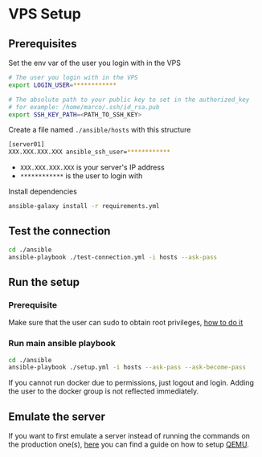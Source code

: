 # VPS Setup

## Prerequisites

Set the env var of the user you login with in the VPS
  
```bash
# The user you login with in the VPS
export LOGIN_USER=************

# The absolute path to your public key to set in the authorized_key
# for example: /home/marco/.ssh/id_rsa.pub
export SSH_KEY_PATH=<PATH_TO_SSH_KEY>
```

Create a file named `./ansible/hosts` with this structure
  
```bash
[server01]
XXX.XXX.XXX.XXX ansible_ssh_user=************
```
- `XXX.XXX.XXX.XXX` is your server's IP address
- `************` is the user to login with

Install dependencies

```bash
ansible-galaxy install -r requirements.yml
```

## Test the connection

```bash
cd ./ansible
ansible-playbook ./test-connection.yml -i hosts --ask-pass
```

## Run the setup

### Prerequisite

Make sure that the user can sudo to obtain root privileges, [how to do it](../readme-assets/enable-sudo.md)

### Run main ansible playbook

```bash
cd ./ansible
ansible-playbook ./setup.yml -i hosts --ask-pass --ask-become-pass
```

If you cannot run docker due to permissions, just logout and login. Adding the user to the docker group is not reflected immediately.

## Emulate the server

If you want to first emulate a server instead of running the commands on the production one(s), [here](../readme-assets/qemu.md) you can find a guide on how to setup [QEMU](https://www.qemu.org/).
